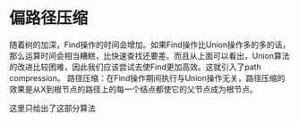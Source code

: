  # 偏路径压缩
 
随着树的加深，Find操作的时间会增加。如果Find操作比Union操作多的多的话，那么运算时间会相当糟糕，比快速查找还要差。而且从上面可以看出，Union算法的改进比较困难，因此我们应该尝试去使Find更加高效。这就引入了path compression。
路径压缩：在Find操作期间执行与Union操作无关，路径压缩的效果是从X到根节点的路径上的每一个结点都使它的父节点成为根节点。

这里只给出了这部分算法
